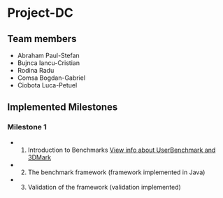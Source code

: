 # Project-DC
## Team members
- Abraham Paul-Stefan
- Bujnca Iancu-Cristian 
- Rodina Radu
- Comsa Bogdan-Gabriel
- Ciobota Luca-Petuel

## Implemented Milestones
### Milestone 1
- 1. Introduction to Benchmarks [View info about UserBenchmark and 3DMark]()
- 2. The benchmark framework (framework implemented in Java)
- 3. Validation of the framework (validation implemented)
